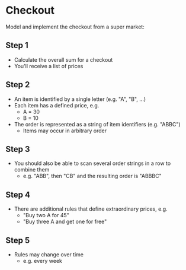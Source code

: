 # Checkout

Model and implement the checkout from a super market:

## Step 1

* Calculate the overall sum for a checkout
* You'll receive a list of prices

## Step 2

* An item is identified by a single letter (e.g. "A", "B", …)
* Each item has a defined price, e.g.
  * A = 30
  * B = 10
* The order is represented as a string of item identifiers (e.g. "ABBC")
  * Items may occur in arbitrary order

## Step 3

* You should also be able to scan several order strings in a row to combine them
  * e.g. "ABB", then "CB" and the resulting order is "ABBBC"

## Step 4

* There are additional rules that define extraordinary prices, e.g.
  * "Buy two A for 45"
  * "Buy three A and get one for free"

## Step 5

* Rules may change over time
  * e.g. every week
